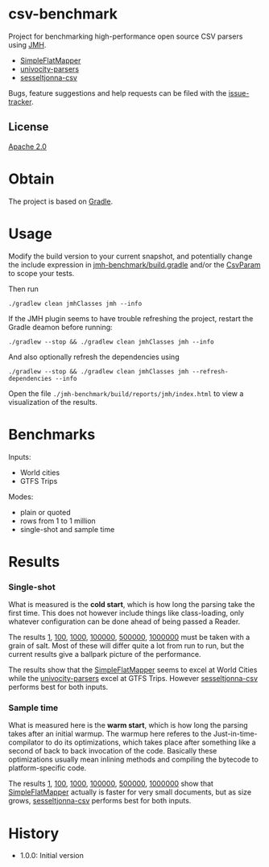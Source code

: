 # csv-benchmark
Project for benchmarking high-performance open source CSV parsers using [JMH].

  * [SimpleFlatMapper]
  * [univocity-parsers]
  * [sesseltjonna-csv]

Bugs, feature suggestions and help requests can be filed with the [issue-tracker].

## License
[Apache 2.0]

# Obtain
The project is based on [Gradle].

# Usage
Modify the build version to your current snapshot, and potentially change the include expression in [jmh-benchmark/build.gradle](jmh-benchmark/build.gradle) and/or the [CsvParam](jmh-benchmark/src/jmh/java/com/github/skjolber/csv/param/CsvParam.java) to scope your tests.  

Then run 

```
./gradlew clean jmhClasses jmh --info
```

If the JMH plugin seems to have trouble refreshing the project, restart the Gradle deamon before running:

```
./gradlew --stop && ./gradlew clean jmhClasses jmh --info
```

And also optionally refresh the dependencies using

```
./gradlew --stop && ./gradlew clean jmhClasses jmh --refresh-dependencies --info
```

Open the file `./jmh-benchmark/build/reports/jmh/index.html` to view a visualization of the results.

# Benchmarks

Inputs:
  * World cities
  * GTFS Trips
   
Modes:

  * plain or quoted
  * rows from 1 to 1 million
  * single-shot and sample time   

# Results


### Single-shot
What is measured is the __cold start__, which is how long the parsing take the first time. This does not however include things like class-loading, only whatever configuration can be done ahead of being passed a Reader. 

The results [1](https://skjolber.github.io/csv-benchmark/single-shot-1/index.html), [100](https://skjolber.github.io/csv-benchmark/single-shot-100/index.html), [1000](https://skjolber.github.io/csv-benchmark/single-shot-1000/index.html), [100000](https://skjolber.github.io/csv-benchmark/single-shot-100000/index.html), [500000](https://skjolber.github.io/csv-benchmark/single-shot-500000/index.html), [1000000](https://skjolber.github.io/csv-benchmark/single-shot-1000000/index.html) must be taken with a grain of salt. Most of these will differ quite a lot from run to run, but the current results give a ballpark picture of the performance.

The results show that the [SimpleFlatMapper] seems to excel at World Cities while the [univocity-parsers] excel at GTFS Trips. However [sesseltjonna-csv] performs best for both inputs. 

### Sample time
What is measured here is the __warm start__, which is how long the parsing takes after an initial warmup. The warmup here referes to the Just-in-time-compilator to do its optimizations, which takes place after something like a second of back to back invocation of the code. Basically these optimizations usually mean inlining methods and compiling the bytecode to platform-specific code.

The results [1](https://skjolber.github.io/csv-benchmark/sample-time-1/index.html), [100](https://skjolber.github.io/csv-benchmark/sample-time-100/index.html), [1000](https://skjolber.github.io/csv-benchmark/sample-time-1000/index.html), [100000](https://skjolber.github.io/csv-benchmark/sample-time-100000/index.html), [500000](https://skjolber.github.io/csv-benchmark/sample-time-500000/index.html), [1000000](https://skjolber.github.io/csv-benchmark/sample-time-1000000/index.html) show that [SimpleFlatMapper] actually is faster for very small documents, but as size grows, [sesseltjonna-csv] performs best for both inputs.

# History

 - 1.0.0: Initial version

[Apache 2.0]:          		http://www.apache.org/licenses/LICENSE-2.0.html
[issue-tracker]:       		https://github.com/skjolber/csv-benchmark/issues
[Gradle]:              		https://gradle.org/
[JMH]:							http://openjdk.java.net/projects/code-tools/jmh/
[visualization]:				https://skjolber.github.io/csv-benchmark/jmh/index.html
[univocity-parsers]: 			https://github.com/uniVocity/univocity-parsers
[SimpleFlatMapper]: 			http://simpleflatmapper.org/
[sesseltjonna-csv]:			https://github.com/skjolber/sesseltjonna-csv

